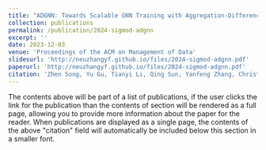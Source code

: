 ```yaml
---
title: "ADGNN: Towards Scalable GNN Training with Aggregation-Difference Aware Sampling"
collection: publications
permalink: /publication/2024-sigmod-adgnn
excerpt: ''
date: 2023-12-03
venue: 'Proceedings of the ACM on Management of Data'
slidesurl: 'http://neuzhangyf.github.io/files/2024-sigmod-adgnn.pdf'
paperurl: 'http://neuzhangyf.github.io/files/2024-sigmod-adgnn.pdf'
citation: 'Zhen Song, Yu Gu, Tianyi Li, Qing Sun, Yanfeng Zhang, Christian S. Jensen, and Ge Yu. &quot;ADGNN: Towards Scalable GNN Training with Aggregation-Difference Aware Sampling.&quot; <i>Proceedings of ACM on Management of Data (SGIMOD 24)</i>, 1(4):229:1-26, 2023.'
---
```


The contents above will be part of a list of publications, if the user clicks the link for the publication than the contents of section will be rendered as a full page, allowing you to provide more information about the paper for the reader. When publications are displayed as a single page, the contents of the above "citation" field will automatically be included below this section in a smaller font.
